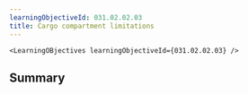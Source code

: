 ```yaml
---
learningObjectiveId: 031.02.02.03
title: Cargo compartment limitations
---
```


```tsx eval
<LearningOBjectives learningObjectiveId={031.02.02.03} />
```

## Summary
